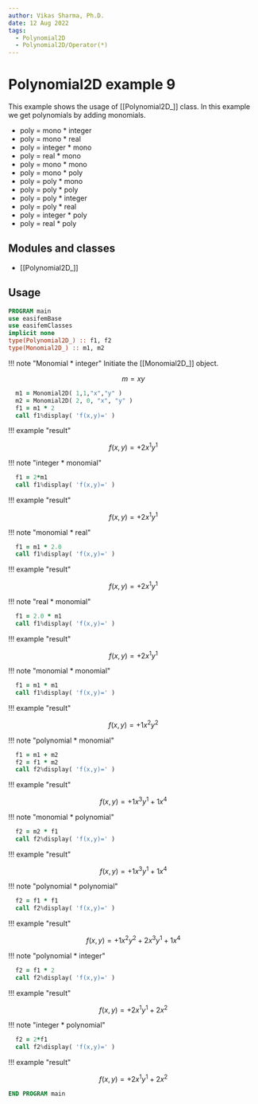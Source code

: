 ```yaml
---
author: Vikas Sharma, Ph.D.
date: 12 Aug 2022
tags:
  - Polynomial2D
  - Polynomial2D/Operator(*)
---
```


# Polynomial2D example 9

This example shows the usage of [[Polynomial2D_]] class. In this example we get polynomials by adding monomials.

- poly = mono \* integer
- poly = mono \* real
- poly = integer \* mono
- poly = real \* mono
- poly = mono \* mono
- poly = mono \* poly
- poly = poly \* mono
- poly = poly \* poly
- poly = poly \* integer
- poly = poly \* real
- poly = integer \* poly
- poly = real \* poly

## Modules and classes

- [[Polynomial2D_]]

## Usage

```fortran
PROGRAM main
use easifemBase
use easifemClasses
implicit none
type(Polynomial2D_) :: f1, f2
type(Monomial2D_) :: m1, m2
```

!!! note "Monomial \* integer"
Initiate the [[Monomial2D_]] object.

$$
m=xy
$$

```fortran
  m1 = Monomial2D( 1,1,"x","y" )
  m2 = Monomial2D( 2, 0, "x", "y" )
  f1 = m1 * 2
  call f1%display( 'f(x,y)=' )
```

!!! example "result"

$$
f(x,y)=+2x^1 y^1
$$

!!! note "integer \* monomial"

```fortran
  f1 = 2*m1
  call f1%display( 'f(x,y)=' )
```

!!! example "result"

$$
f(x,y)=+2x^1 y^1
$$

!!! note "monomial \* real"

```fortran
  f1 = m1 * 2.0
  call f1%display( 'f(x,y)=' )
```

!!! example "result"

$$
f(x,y)=+2x^1 y^1
$$

!!! note "real \* monomial"

```fortran
  f1 = 2.0 * m1
  call f1%display( 'f(x,y)=' )
```

!!! example "result"

$$
f(x,y)=+2x^1 y^1
$$

!!! note "monomial \* monomial"

```fortran
  f1 = m1 * m1
  call f1%display( 'f(x,y)=' )
```

!!! example "result"

$$
f(x,y)=+1x^2 y^2
$$

!!! note "polynomial \* monomial"

```fortran
  f1 = m1 + m2
  f2 = f1 * m2
  call f2%display( 'f(x,y)=' )
```

!!! example "result"

$$
f(x,y)=+1x^3 y^1+1x^4
$$

!!! note "monomial \* polynomial"

```fortran
  f2 = m2 * f1
  call f2%display( 'f(x,y)=' )
```

!!! example "result"

$$
f(x,y)=+1x^3 y^1+1x^4
$$

!!! note "polynomial \* polynomial"

```fortran
  f2 = f1 * f1
  call f2%display( 'f(x,y)=' )
```

!!! example "result"

$$
f(x,y)=+1x^2 y^2+2x^3 y^1+1x^4
$$

!!! note "polynomial \* integer"

```fortran
  f2 = f1 * 2
  call f2%display( 'f(x,y)=' )
```

!!! example "result"

$$
f(x,y)=+2x^1 y^1+2x^2
$$

!!! note "integer \* polynomial"

```fortran
  f2 = 2*f1
  call f2%display( 'f(x,y)=' )
```

!!! example "result"

$$
f(x,y)=+2x^1 y^1+2x^2
$$

```fortran
END PROGRAM main
```
